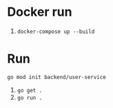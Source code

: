 # Docker run

1. `docker-compose up --build`

# Run

`go mod init backend/user-service`

1. `go get .`
2. `go run .`